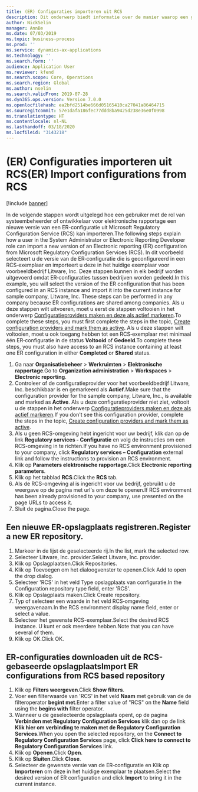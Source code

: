```yaml
---
title: (ER) Configuraties importeren uit RCS
description: Dit onderwerp biedt informatie over de manier waarop een gebruiker een nieuwe versie van een ER‑configuratie kan importeren uit RCS.
author: NickSelin
manager: AnnBe
ms.date: 07/03/2019
ms.topic: business-process
ms.prod: ''
ms.service: dynamics-ax-applications
ms.technology: ''
ms.search.form: ''
audience: Application User
ms.reviewer: kfend
ms.search.scope: Core, Operations
ms.search.region: Global
ms.author: nselin
ms.search.validFrom: 2019-07-28
ms.dyn365.ops.version: Version 7.0.0
ms.openlocfilehash: ea2bfd2514be666d05165410ca27041a86464715
ms.sourcegitcommit: 57e1dafa186fec77ddd8ba9425d238e36e0f0998
ms.translationtype: HT
ms.contentlocale: nl-NL
ms.lasthandoff: 03/18/2020
ms.locfileid: "3143218"
---
```

# <a name="er-import-configurations-from-rcs"></a><span data-ttu-id="89530-103">(ER) Configuraties importeren uit RCS</span><span class="sxs-lookup"><span data-stu-id="89530-103">(ER) Import configurations from RCS</span></span>

[!include [banner](../../includes/banner.md)]

<span data-ttu-id="89530-104">In de volgende stappen wordt uitgelegd hoe een gebruiker met de rol van systeembeheerder of ontwikkelaar voor elektronische rapportage een nieuwe versie van een ER-configuratie uit Microsoft Regulatory Configuration Service (RCS) kan importeren.</span><span class="sxs-lookup"><span data-stu-id="89530-104">The following steps explain how a user in the System Administrator or Electronic Reporting Developer role can import a new version of an Electronic reporting (ER) configuration from Microsoft Regulatory Configuration Services (RCS).</span></span> <span data-ttu-id="89530-105">In dit voorbeeld selecteert u de versie van de ER‑configuratie die is geconfigureerd in een RCS‑exemplaar en importeert u deze in het huidige exemplaar voor voorbeeldbedrijf Litware, Inc. Deze stappen kunnen in elk bedrijf worden uitgevoerd omdat ER‑configuraties tussen bedrijven worden gedeeld.</span><span class="sxs-lookup"><span data-stu-id="89530-105">In this example, you will select the version of the ER configuration that has been configured in an RCS instance and import it into the current instance for sample company, Litware, Inc. These steps can be performed in any company because ER configurations are shared among companies.</span></span> <span data-ttu-id="89530-106">Als u deze stappen wilt uitvoeren, moet u eerst de stappen voltooien in het onderwerp [Configuratieproviders maken en deze als actief markeren](er-configuration-provider-mark-it-active-2016-11.md).</span><span class="sxs-lookup"><span data-stu-id="89530-106">To complete these steps, you must first complete the steps in the topic, [Create configuration providers and mark them as active](er-configuration-provider-mark-it-active-2016-11.md).</span></span> <span data-ttu-id="89530-107">Als u deze stappen wilt voltooien, moet u ook toegang hebben tot een RCS‑exemplaar met minimaal één ER‑configuratie in de status **Voltooid** of **Gedeeld**.</span><span class="sxs-lookup"><span data-stu-id="89530-107">To complete these steps, you must also have access to an RCS instance containing at least one ER configuration in either **Completed** or **Shared** status.</span></span>

1. <span data-ttu-id="89530-108">Ga naar **Organisatiebeheer** > **Werkruimten** > **Elektronische rapportage**.</span><span class="sxs-lookup"><span data-stu-id="89530-108">Go to **Organization administration** > **Workspaces** > **Electronic reporting**.</span></span> 
2. <span data-ttu-id="89530-109">Controleer of de configuratieprovider voor het voorbeeldbedrijf Litware, Inc. beschikbaar is en gemarkeerd als **Actief**.</span><span class="sxs-lookup"><span data-stu-id="89530-109">Make sure that the configuration provider for the sample company, Litware, Inc., is available and marked as **Active**.</span></span> <span data-ttu-id="89530-110">Als u deze configuratieprovider niet ziet, voltooit u de stappen in het onderwerp [Configuratieproviders maken en deze als actief markeren](er-configuration-provider-mark-it-active-2016-11.md).</span><span class="sxs-lookup"><span data-stu-id="89530-110">If you don't see this configuration provider, complete the steps in the topic, [Create configuration providers and mark them as active](er-configuration-provider-mark-it-active-2016-11.md).</span></span> 
3. <span data-ttu-id="89530-111">Als u geen RCS-omgeving hebt ingericht voor uw bedrijf, klik dan op de link **Regulatory services ‑ Configuratie** en volg de instructies om een RCS-omgeving in te richten.</span><span class="sxs-lookup"><span data-stu-id="89530-111">If you have no RCS environment provisioned to your company, click **Regulatory services – Configuration** external link and follow the instructions to provision an RCS environment.</span></span> 
4. <span data-ttu-id="89530-112">Klik op **Parameters elektronische rapportage**.</span><span class="sxs-lookup"><span data-stu-id="89530-112">Click **Electronic reporting parameters**.</span></span> 
5. <span data-ttu-id="89530-113">Klik op het tabblad **RCS**.</span><span class="sxs-lookup"><span data-stu-id="89530-113">Click the **RCS** tab.</span></span> 
6. <span data-ttu-id="89530-114">Als de RCS-omgeving al is ingericht voor uw bedrijf, gebruikt u de weergave op de pagina met url's om deze te openen.</span><span class="sxs-lookup"><span data-stu-id="89530-114">If RCS environment has been already provisioned to your company, use presented on the page URLs to access it.</span></span> 
7. <span data-ttu-id="89530-115">Sluit de pagina.</span><span class="sxs-lookup"><span data-stu-id="89530-115">Close the page.</span></span> 

## <a name="register-a-new-er-repository"></a><span data-ttu-id="89530-116">Een nieuwe ER‑opslagplaats registreren.</span><span class="sxs-lookup"><span data-stu-id="89530-116">Register a new ER repository.</span></span> 
1. <span data-ttu-id="89530-117">Markeer in de lijst de geselecteerde rij.</span><span class="sxs-lookup"><span data-stu-id="89530-117">In the list, mark the selected row.</span></span> 
2. <span data-ttu-id="89530-118">Selecteer Litware, Inc. provider.</span><span class="sxs-lookup"><span data-stu-id="89530-118">Select Litware, Inc. provider.</span></span> 
3. <span data-ttu-id="89530-119">Klik op Opslagplaatsen.</span><span class="sxs-lookup"><span data-stu-id="89530-119">Click Repositories.</span></span> 
4. <span data-ttu-id="89530-120">Klik op Toevoegen om het dialoogvenster te openen.</span><span class="sxs-lookup"><span data-stu-id="89530-120">Click Add to open the drop dialog.</span></span> 
5. <span data-ttu-id="89530-121">Selecteer 'RCS' in het veld Type opslagplaats van configuratie.</span><span class="sxs-lookup"><span data-stu-id="89530-121">In the Configuration repository type field, enter 'RCS'.</span></span> 
6. <span data-ttu-id="89530-122">Klik op Opslagplaats maken.</span><span class="sxs-lookup"><span data-stu-id="89530-122">Click Create repository.</span></span> 
7. <span data-ttu-id="89530-123">Typ of selecteer een waarde in het veld RCS‑omgeving weergavenaam.</span><span class="sxs-lookup"><span data-stu-id="89530-123">In the RCS environment display name field, enter or select a value.</span></span> 
8. <span data-ttu-id="89530-124">Selecteer het gewenste RCS-exemplaar.</span><span class="sxs-lookup"><span data-stu-id="89530-124">Select the desired RCS instance.</span></span> <span data-ttu-id="89530-125">U kunt er ook meerdere hebben.</span><span class="sxs-lookup"><span data-stu-id="89530-125">Note that you can have several of them.</span></span> 
9. <span data-ttu-id="89530-126">Klik op OK.</span><span class="sxs-lookup"><span data-stu-id="89530-126">Click OK.</span></span> 

## <a name="import-er-configurations-from-rcs-based-repository"></a><span data-ttu-id="89530-127">ER-configuraties downloaden uit de RCS-gebaseerde opslagplaats</span><span class="sxs-lookup"><span data-stu-id="89530-127">Import ER configurations from RCS based repository</span></span>
1. <span data-ttu-id="89530-128">Klik op **Filters weergeven**.</span><span class="sxs-lookup"><span data-stu-id="89530-128">Click **Show filters**.</span></span> 
2. <span data-ttu-id="89530-129">Voer een filterwaarde van 'RCS' in het veld **Naam** met gebruik van de de filteroperator **begint met**.</span><span class="sxs-lookup"><span data-stu-id="89530-129">Enter a filter value of "RCS" on the **Name** field using the **begins with** filter operator.</span></span> 
3. <span data-ttu-id="89530-130">Wanneer u de geselecteerde opslagplaats opent, op de pagina **Verbinden met Regulatory Configuration Services** klik dan op de link **Klik hier om verbinding te maken met de Regulatory Configuration Services**.</span><span class="sxs-lookup"><span data-stu-id="89530-130">When you open the selected repository, on the **Connect to Regulatory Configuration Services** page, click **Click here to connect to Regulatory Configuration Services** link.</span></span> 
4. <span data-ttu-id="89530-131">Klik op **Openen**.</span><span class="sxs-lookup"><span data-stu-id="89530-131">Click **Open**.</span></span> 
5. <span data-ttu-id="89530-132">Klik op **Sluiten**.</span><span class="sxs-lookup"><span data-stu-id="89530-132">Click **Close**.</span></span> 
6. <span data-ttu-id="89530-133">Selecteer de gewenste versie van de ER‑configuratie en Klik op **Importeren** om deze in het huidige exemplaar te plaatsen.</span><span class="sxs-lookup"><span data-stu-id="89530-133">Select the desired version of ER configuration and click **Import** to bring it in the current instance.</span></span>

